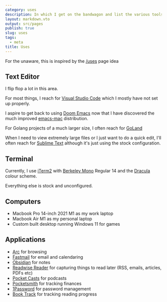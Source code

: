 ```yaml
---
category: uses
description: In which I get on the bandwagon and list the various tools of my trade
layout: markdown.vto
output: src/pages
publish: true
slug: uses
tags:
  - meta
title: Uses
---
```

For the unaware, this is inspired by the [/uses](https://uses.tech) page idea

## Text Editor

I flip flop a lot in this area.

For most things, I reach for [Visual Studio Code](https://code.visualstudio.com/) which I mostly have not set up properly.

I aspire to get back to using [Doom Emacs](https://github.com/doomemacs/doomemacs) now that I have discovered the much improved [emacs-mac](https://bitbucket.org/mituharu/emacs-mac/src) distribution.

For Golang projects of a much larger size, I often reach for [GoLand](https://www.jetbrains.com/go/)

When I need to view extremely large files or I just want to do a quick edit, I'll often reach for [Sublime Text](https://www.sublimetext.com) although it's just using the stock configuration.

## Terminal

Currently, I use [iTerm2](https://iterm2.com) with [Berkeley Mono](https://berkeleygraphics.com/typefaces/berkeley-mono/) Regular 14 and the [Dracula](https://draculatheme.com/iterm/) colour scheme.

Everything else is stock and unconfigured.

## Computers

- Macbook Pro 14-inch 2021 M1 as my work laptop
- Macbook Air M1 as my personal laptop
- Custom built desktop running Windows 11 for games

## Applications

- [Arc](https://arc.net/) for browsing
- [Fastmail](https://fastmail.com/) for email and calendaring
- [Obsidian](https://obsidian.md) for notes
- [Readwise Reader](https://readwise.io/read) for capturing things to read later (RSS, emails, articles, PDFs etc)
- [Pocket Casts](https://pocketcasts.com) for podcasts
- [Pocketsmith](https://pocketsmith.com) for tracking finances
- [1Password](https://1password.com/) for password management
- [Book Track](https://booktrack.app/) for tracking reading progress
